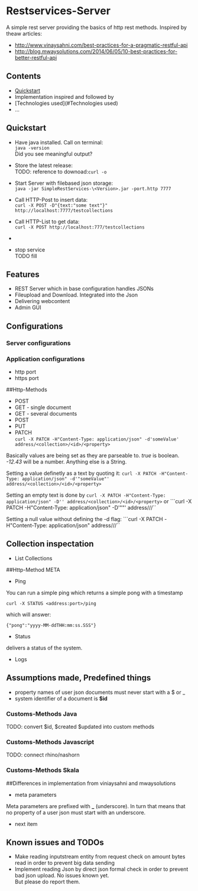 # Restservices-Server

A simple rest server providing the basics of http rest methods.
Inspired by theaw articles:  
 
* <http://www.vinaysahni.com/best-practices-for-a-pragmatic-restful-api>  
* <http://blog.mwaysolutions.com/2014/06/05/10-best-practices-for-better-restful-api>

## Contents
<!-- process:toc(2) -->
* [Quickstart](#Quickstart)
* Implementation inspired and followed by
* [Technologies used](#Technologies used)
* ...

<a name="Quickstart"></a>
## Quickstart
* Have java installed. Call on terminal:  
``java -version``  
Did you see meaningful output?
* Store the latest release:  
TODO: reference to downoad:``curl -o ``
* Start Server with filebased json storage:  
``java -jar SimpleRestServices-\<Version>.jar -port.http 7777``
* Call HTTP-Post to insert data:  
``
curl -X POST -D"{text:"some text"}" http://localhost:7777/testcollections 
``
* Call HTTP-List to get data:  
``
curl -X POST http://localhost:777/testcollections 
``
* 

* stop service  
TODO fill



## Features
* REST Server which in base configuration handles JSONs
* Fileupload and Download. Integrated into the Json
* Delivering webcontent
* Admin GUI

## Configurations
### Server configurations
### Application configurations
* http port
* https port 

##Http-Methods

* POST
* GET - single document
* GET - several documents
* POST
* PUT
* PATCH  
``curl -X PATCH -H"Content-Type: application/json" -d'someValue' address/<collection>/<id>/<property>``
 
 Basically values are being set as they are parseable to. _true_ is boolean. _-12.43_ will be a number. Anything else is a String.
 
 Setting a value definetly as a text by quoting it: 
 ``curl -X PATCH -H"Content-Type: application/json" -d'"someValue"' address/<collection>/<id>/<property>``
 
 Setting an empty text is done by
 ``curl -X PATCH -H"Content-Type: application/json" -D'' address/<collection>/<id>/<property>``
 or
 ```curl -X PATCH -H"Content-Type: application/json" -D'""' address/<collection>/<id>/<property>``

 Setting a null value without defining the -d flag:
 ```curl -X PATCH -H"Content-Type: application/json" address/<collection>/<id>/<property>`` 

## Collection inspectation
* List Collections

##Http-Method META
* Ping  

 You can run a simple ping which returns a simple pong with a timestamp 

 ``curl -X STATUS <address:port>/ping``

 which will answer:   
 
 ```{"pong":"yyyy-MM-ddTHH:mm:ss.SSS"}```

* Status

 delivers a status of the system.
 
* Logs


## Assumptions made, Predefined things
* property names of user json documents must never start with a $ or _
* system identifier of a document is **$id** 


### Customs-Methods Java

TODO: convert $id, $created $updated into custom methods

### Customs-Methods Javascript

TODO: connect rhino/nashorn

### Customs-Methods Skala

##Differences in implementation from viniaysahni and mwaysolutions
* meta parameters
 
 Meta parameters are prefixed with **_** (underscore). In turn that means that no property of a user json must start with an underscore.

* next item

## Known issues and TODOs
* Make reading inputstream entity from request check on amount bytes read in order to prevent big data sending
* Implement reading Json by direct json formal check in order to prevent bad json upload.
No issues known yet.  
But please do report them.

